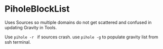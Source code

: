 # PiholeBlockList
Uses Sources so multiple domains do not get scattered and confused in updating Gravity in Tools.

Use ```pihole -r ``` if sources crash.
use ```pihole -g``` to populate gravity list from ssh terminal.
